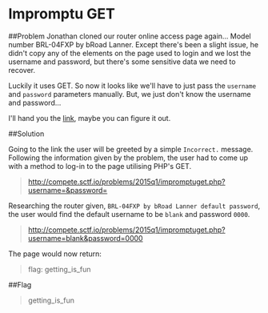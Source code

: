 # Impromptu GET

##Problem
Jonathan cloned our router online access page again... Model number BRL-04FXP by bRoad Lanner. Except there's been a slight issue, he didn't copy any of the elements on the page used to login and we lost the username and password, but there's some sensitive data we need to recover.

Luckily it uses GET. So now it looks like we'll have to just pass the ```username```
 and ```password``` parameters manually. But, we just don't know the username and password...

I'll hand you the [link](http://compete.sctf.io/problems/2015q1/impromptuget.php), maybe you can figure it out.

##Solution

Going to the link the user will be greeted by a simple ```Incorrect.``` message. Following the information given by the problem, the user had to come up with a method to log-in to the page utilising PHP's GET.

>http://compete.sctf.io/problems/2015q1/impromptuget.php?username=&password=

Researching the router given, ```BRL-04FXP by bRoad Lanner default password```, the user would find the default username to be ```blank``` and password ```0000```.

>http://compete.sctf.io/problems/2015q1/impromptuget.php?username=blank&password=0000

The page would now return:

> flag: getting_is_fun

##Flag

>getting_is_fun

